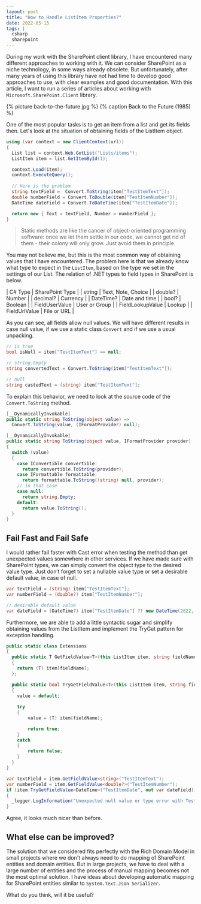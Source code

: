 ```yaml
---
layout: post
title: "How to Handle ListItem Properties?"
date: 2022-05-15
tags: |
  csharp
  sharepoint
---
```


During my work with the SharePoint client library, I have encountered many different approaches to working with it. We can consider SharePoint as a niche technology, in some ways already obsolete. But unfortunately, after many years of using this library have not had time to develop good approaches to use, with clear examples and good documentation. With this article, I want to run a series of articles about working with `Microsoft.SharePoint.Client` library.

{% picture back-to-the-future.jpg %} {% caption Back to the Future (1985) %}

One of the most popular tasks is to get an item from a list and get its fields then. Let's look at the situation of obtaining fields of the ListItem object.
``` csharp
using (var context = new ClientContext(url))
{
  List list = context.Web.GetList("Lists/items");
  ListItem item = list.GetItemById(1);

  context.Load(item);
  context.ExecuteQuery();
  
  // Here is the problem
  string textField =  Convert.ToString(item["TestItemText"]);
  double numberField = Convert.ToDouble(item["TestItemNumber"]);
  DateTime dateField = Convert.ToDateTime(item["TestItemDate"]);

  return new { Text = textField, Number = numberField };
}
```
> Static methods are like the cancer of object-oriented programming software: once we let them settle in our code, we cannot get rid of them - their colony will only grow. Just avoid them in principle.

You may not believe me, but this is the most common way of obtaining values that I have encountered. The problem here is that we already know what type to expect in the `ListItem`, based on the type we set in the settings of our List. The relation of .NET types to field types in SharePoint is below.

| C# Type          | SharePoint Type    |
| string           | Text, Note, Choice |
| double?          | Number             |
| decimal?         | Currency           |
| DateTime?        | Date and time      |
| bool?            | Boolean            |
| FieldUserValue   | User or Group      |
| FieldLookupValue | Lookup             |
| FieldUrlValue    | File or URL        |

As you can see, all fields allow null values. We will have different results in case null value, if we use a static class `Convert` and if we use a usual unpacking. 
``` csharp
// is true
bool isNull = item["TestItemText"] == null; 

// string.Empty
string convertedText = Convert.ToString(item["TestItemText"]); 

// null
string castedText = (string) item["TestItemText"];
```
To explain this behavior, we need to look at the source code of the `Convert.ToString` method.

``` csharp
[__DynamicallyInvokable]
public static string ToString(object value) =>
  Convert.ToString(value, (IFormatProvider) null);

[__DynamicallyInvokable]
public static string ToString(object value, IFormatProvider provider)
{
  switch (value)
  {
    case IConvertible convertible:
      return convertible.ToString(provider);
    case IFormattable formattable:
      return formattable.ToString((string) null, provider);
    // in that case
    case null:
      return string.Empty;
    default:
      return value.ToString();
  }
}
```
## Fail Fast and Fail Safe

I would rather fail faster with Cast error when testing the method than get unexpected values somewhere in other services. If we have made sure with SharePoint types, we can simply convert the object type to the desired value type. Just don’t forget to set a nullable value type or set a desirable default value, in case of null.

``` csharp
var textField = (string) item["TestItemText"];
var numberField = (double?) item["TestItemNumber"];

// desirable default value
var dateField = (DateTime?) item["TestItemDate"] ?? new DateTime(2022, 01, 01);
```

Furthermore, we are able to add a little syntactic sugar and simplify obtaining values from the ListItem and implement the TryGet pattern for exception handling.

``` csharp
public static class Extensions
{
  public static T GetFieldValue<T>(this ListItem item, string fieldName)
  {
    return (T) item[fieldName];
  };

  public static bool TryGetFieldValue<T>(this ListItem item, string fieldName, out T value)
  {
    value = default; 
    
    try
    {
        value = (T) item[fieldName];

        return true;
    }
    catch
    {
        return false;
    }
  }
}

var textField = item.GetFieldValue<string>("TestItemText");
var numberField = item.GetFieldValue<double?>("TestItemNumber");
if (item.TryGetFieldValue<DateTime>("TestItemDate", out var dateField))
{
  _logger.LogInformation("Unexpected null value or type error with TestItemDate field");
}
```
Agree, it looks much nicer than before.

## What else can be improved?

The solution that we considered fits perfectly with the Rich Domain Model in small projects where we don't always need to do mapping of SharePoint entities and domain entities. But in large projects, we have to deal with a large number of entities and the process of manual mapping becomes not the most optimal solution.
I have ideas about developing automatic mapping for SharePoint entities similar to `System.Text.Json Serializer`.

What do you think, will it be useful?